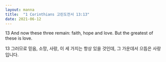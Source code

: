 ```yaml
---
layout: manna
title:  "1 Corinthians 고린도전서 13:13"
date: 2021-06-12
---
```


13 And now these three remain: faith, hope and love. But the greatest of these is love.

13 그러므로 믿음, 소망, 사랑, 이 세 가지는 항상 있을 것인데, 그 가운데서 으뜸은 사랑입니다.
